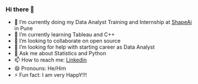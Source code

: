 ### Hi there 👋


- 🔭 I’m currently doing my Data Analyst Training and Internship at [ShapeAi](https://www.shapeai.tech/) in Pune
- 🌱 I’m currently learning Tableau and C++
- 👯 I’m looking to collaborate on open source
- 🤔 I’m looking for help with starting career as Data Analyst
- 💬 Ask me about Statistics and Python
- 📫 How to reach me: [Linkedin](https://www.linkedin.com/in/somnath-gherade-186677198/)
- 😄 Pronouns: He/Him
- ⚡ Fun fact: I am very HappY!!!


